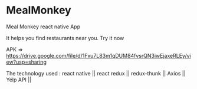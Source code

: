 # MealMonkey
Meal Monkey react native App

It helps you find restaurants near you. Try it now

APK => https://drive.google.com/file/d/1Fxu7L83m1qDUM84fvsrQN3iwEjaxeRLEy/view?usp=sharing

The technology used :
react native ||
react redux ||
redux-thunk  ||
Axios  ||
Yelp API  ||
 
